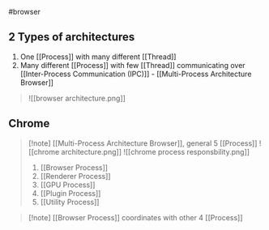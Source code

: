 #browser

## 2 Types of architectures
1. One [[Process]] with many different [[Thread]]
2. Many different [[Process]] with few [[Thread]] communicating over [[Inter-Process Communication (IPC)]] - [[Multi-Process Architecture Browser]]
>![[browser architecture.png]]

## Chrome
>[!note] [[Multi-Process Architecture Browser]], general 5 [[Process]]
>![[chrome architecture.png]]
>![[chrome process responsbility.png]]
>1. [[Browser Process]]
>2. [[Renderer Process]]
>3. [[GPU Process]]
>4. [[Plugin Process]]
>5. [[Utility Process]]

>[!note] [[Browser Process]] coordinates with other 4 [[Process]]